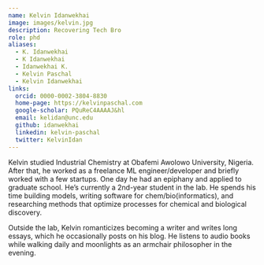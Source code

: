 ```yaml
---
name: Kelvin Idanwekhai
image: images/kelvin.jpg
description: Recovering Tech Bro
role: phd
aliases:
  - K. Idanwekhai
  - K Idanwekhai
  - Idanwekhai K.
  - Kelvin Paschal
  - Kelvin Idanwekhai
links:
  orcid: 0000-0002-3804-8830
  home-page: https://kelvinpaschal.com
  google-scholar: PQuReC4AAAAJ&hl
  email: kelidan@unc.edu
  github: idanwekhai
  linkedin: kelvin-paschal
  twitter: KelvinIdan
---
```


Kelvin studied Industrial Chemistry at Obafemi Awolowo University, Nigeria. After that, he worked as a freelance ML engineer/developer and briefly worked with a few startups. One day he had an epiphany and applied to graduate school. He’s currently a 2nd-year student in the lab. He spends his time building models, writing software for chem/bio(informatics), and researching methods that optimize processes for chemical and biological discovery.

Outside the lab, Kelvin romanticizes becoming a writer and writes long essays, which he occasionally posts on his blog. He listens to audio books while walking daily and moonlights as an armchair philosopher in the evening.
